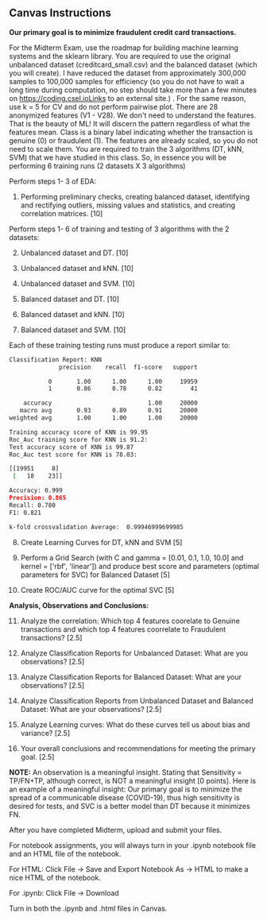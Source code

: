 ## Canvas Instructions

**Our primary goal is to minimize fraudulent credit card transactions.**

For the Midterm Exam, use the roadmap for building machine learning systems and the sklearn library. You are required to use the original unbalanced dataset (creditcard_small.csv) and the balanced dataset (which you will create). I have reduced the dataset from approximately 300,000 samples to 100,000 samples for efficiency (so you do not have to wait a long time during computation, no step should take more than a few minutes on https://coding.csel.ioLinks to an external site.) . For the same reason, use k = 5 for CV and do not perform pairwise plot. There are 28 anonymized features (V1 - V28). We don't need to understand the features. That is the beauty of ML! It will discern the pattern regardless of what the features mean. Class is a binary label indicating whether the transaction is genuine (0) or fraudulent (1). The features are already scaled, so you do not need to scale them. You are required to  train the 3 algorithms (DT, kNN, SVM) that we have studied in this class. So, in essence you will be performing 6 training runs (2 datasets X 3 algorithms) 

Perform steps 1- 3 of EDA:

1. Performing preliminary checks, creating balanced dataset, identifying and rectifying outliers, missing values and statistics, and creating correlation matrices. [10]

Perform steps 1- 6 of training and testing of 3 algorithms with the 2 datasets:

2. Unbalanced dataset and DT. [10]

3. Unbalanced dataset and kNN. [10]

4. Unbalanced dataset and SVM. [10]

5. Balanced dataset and DT. [10]

6. Balanced dataset and kNN. [10]

7. Balanced dataset and SVM. [10]

Each of these training testing runs must produce a report similar to:

```bash
Classification Report: KNN 
              precision    recall  f1-score   support

           0       1.00      1.00      1.00     19959
           1       0.86      0.78      0.82        41

    accuracy                           1.00     20000
   macro avg       0.93      0.89      0.91     20000
weighted avg       1.00      1.00      1.00     20000

Training accuracy score of KNN is 99.95
Roc_Auc training score for KNN is 91.2: 
Test accuracy score of KNN is 99.87
Roc_Auc test score for KNN is 78.03: 

[[19951     8]
 [   18    23]]

Accuracy: 0.999
Precision: 0.865
Recall: 0.780
F1: 0.821

k-fold crossvalidation Average:  0.99946999699985
```

8. Create Learning Curves for DT, kNN and SVM [5]

9. Perform a Grid Search (with C and gamma = [0.01, 0.1, 1.0, 10.0] and kernel = ['rbf', 'linear']) and produce best score and parameters (optimal parameters for SVC) for Balanced Dataset [5]

10. Create ROC/AUC curve for the optimal SVC [5]

**Analysis, Observations and Conclusions:**

11. Analyze the correlation: Which top 4 features coorelate to Genuine transactions and which top 4 features coorrelate to Fraudulent transactions? [2.5]

12. Analyze Classification Reports for Unbalanced Dataset: What are you observations? [2.5]

13. Analyze Classification Reports for Balanced Dataset: What are your observations? [2.5]

14. Analyze Classification Reports from Unbalanced Dataset and Balanced Dataset: What are your observations? [2.5]

15. Analyze Learning curves: What do these curves tell us about bias and variance? [2.5]

16. Your overall conclusions and recommendations for meeting the primary goal. [2.5]

**NOTE:** An observation is a meaningful insight. Stating that Sensitivity = TP/FN+TP, although correct, is NOT a meaningful insight [0 points]. Here is an example of a meaningful insight: Our primary goal is to minimize the spread of a communicable disease (COVID-19), thus high sensitivity is desired for tests, and SVC is a better model than DT because it minimizes FN.   

After you have completed Midterm, upload and submit your files.

For notebook assignments, you will always turn in your .ipynb notebook file and an HTML file of the notebook.

For HTML: Click File → Save and Export Notebook As → HTML to make a nice HTML of the notebook.

For .ipynb: Click File → Download

Turn in both the .ipynb and .html files in Canvas.